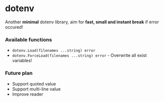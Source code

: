 # dotenv

Another **minimal** dotenv library, aim for **fast, small and instant break** if error occured!

### Available functions

- `dotenv.Load(filenames ...string) error`
- `dotenv.ForceLoad(filenames ...string) error` - Overwrite all exist variables!

### Future plan

- Support quoted value
- Support multi-line value
- Improve reader